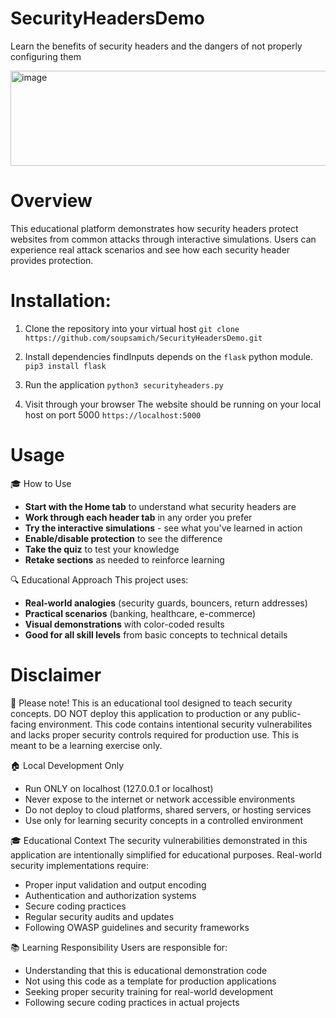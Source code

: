 # SecurityHeadersDemo
Learn the benefits of security headers and the dangers of not properly configuring them

<img width="1328" height="152" alt="image" src="https://github.com/user-attachments/assets/a44da297-b86d-4b99-bcc6-2060d4ec1742" />

# Overview
This educational platform demonstrates how security headers protect websites from common attacks through interactive simulations. Users can experience real attack scenarios and see how each security header provides protection.

# Installation:
1. Clone the repository into your virtual host
```git clone https://github.com/soupsamich/SecurityHeadersDemo.git```

2. Install dependencies
findInputs depends on the `flask` python module.
```pip3 install flask```

3. Run the application
```python3 securityheaders.py```

4. Visit through your browser
The website should be running on your local host on port 5000
```https://localhost:5000```


# Usage
🎓 How to Use
- **Start with the Home tab** to understand what security headers are
- **Work through each header tab** in any order you prefer
- **Try the interactive simulations** - see what you've learned in action
- **Enable/disable protection** to see the difference
- **Take the quiz** to test your knowledge
- **Retake sections** as needed to reinforce learning

🔍 Educational Approach
This project uses:
- **Real-world analogies** (security guards, bouncers, return addresses)
- **Practical scenarios** (banking, healthcare, e-commerce)
- **Visual demonstrations** with color-coded results
- **Good for all skill levels** from basic concepts to technical details

# Disclaimer
🚨 Please note! This is an educational tool designed to teach security concepts.
DO NOT deploy this application to production or any public-facing environment. This code contains intentional security vulnerabilites and lacks proper security controls required for production use. This is meant to be a learning exercise only.

🏠 Local Development Only
- Run ONLY on localhost (127.0.0.1 or localhost)
- Never expose to the internet or network accessible environments
- Do not deploy to cloud platforms, shared servers, or hosting services
- Use only for learning security concepts in a controlled environment

🎓 Educational Context
The security vulnerabilities demonstrated in this application are intentionally simplified for educational purposes. Real-world security implementations require:
- Proper input validation and output encoding
- Authentication and authorization systems
- Secure coding practices
- Regular security audits and updates
- Following OWASP guidelines and security frameworks

📚 Learning Responsibility
Users are responsible for:
- Understanding that this is educational demonstration code
- Not using this code as a template for production applications
- Seeking proper security training for real-world development
- Following secure coding practices in actual projects
